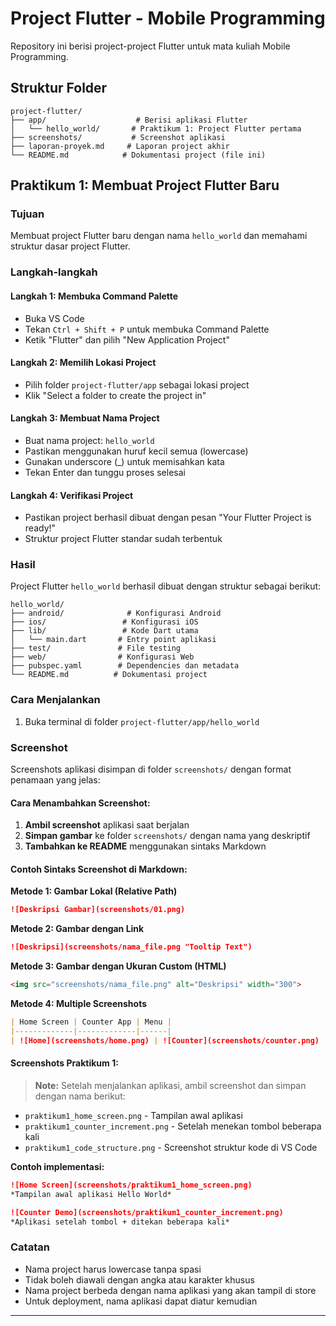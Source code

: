 # Project Flutter - Mobile Programming

Repository ini berisi project-project Flutter untuk mata kuliah Mobile Programming.

## Struktur Folder

```
project-flutter/
├── app/                    # Berisi aplikasi Flutter
│   └── hello_world/       # Praktikum 1: Project Flutter pertama
├── screenshots/           # Screenshot aplikasi
├── laporan-proyek.md     # Laporan project akhir
└── README.md            # Dokumentasi project (file ini)
```

## Praktikum 1: Membuat Project Flutter Baru

### Tujuan
Membuat project Flutter baru dengan nama `hello_world` dan memahami struktur dasar project Flutter.

### Langkah-langkah

#### Langkah 1: Membuka Command Palette
- Buka VS Code
- Tekan `Ctrl + Shift + P` untuk membuka Command Palette
- Ketik "Flutter" dan pilih "New Application Project"

#### Langkah 2: Memilih Lokasi Project
- Pilih folder `project-flutter/app` sebagai lokasi project
- Klik "Select a folder to create the project in"

#### Langkah 3: Membuat Nama Project
- Buat nama project: `hello_world`
- Pastikan menggunakan huruf kecil semua (lowercase)
- Gunakan underscore (_) untuk memisahkan kata
- Tekan Enter dan tunggu proses selesai

#### Langkah 4: Verifikasi Project
- Pastikan project berhasil dibuat dengan pesan "Your Flutter Project is ready!"
- Struktur project Flutter standar sudah terbentuk

### Hasil

Project Flutter `hello_world` berhasil dibuat dengan struktur sebagai berikut:

```
hello_world/
├── android/              # Konfigurasi Android
├── ios/                 # Konfigurasi iOS
├── lib/                 # Kode Dart utama
│   └── main.dart       # Entry point aplikasi
├── test/               # File testing
├── web/                # Konfigurasi Web
├── pubspec.yaml        # Dependencies dan metadata
└── README.md          # Dokumentasi project
```

### Cara Menjalankan

1. Buka terminal di folder `project-flutter/app/hello_world`

### Screenshot

Screenshots aplikasi disimpan di folder `screenshots/` dengan format penamaan yang jelas:

#### Cara Menambahkan Screenshot:
1. **Ambil screenshot** aplikasi saat berjalan
2. **Simpan gambar** ke folder `screenshots/` dengan nama yang deskriptif
3. **Tambahkan ke README** menggunakan sintaks Markdown

#### Contoh Sintaks Screenshot di Markdown:

**Metode 1: Gambar Lokal (Relative Path)**
```markdown
![Deskripsi Gambar](screenshots/01.png)
```

**Metode 2: Gambar dengan Link**
```markdown
![Deskripsi](screenshots/nama_file.png "Tooltip Text")
```

**Metode 3: Gambar dengan Ukuran Custom (HTML)**
```html
<img src="screenshots/nama_file.png" alt="Deskripsi" width="300">
```

**Metode 4: Multiple Screenshots**
```markdown
| Home Screen | Counter App | Menu |
|-------------|-------------|------|
| ![Home](screenshots/home.png) | ![Counter](screenshots/counter.png) | ![Menu](screenshots/menu.png) |
```

#### Screenshots Praktikum 1:

> **Note:** Setelah menjalankan aplikasi, ambil screenshot dan simpan dengan nama berikut:

- `praktikum1_home_screen.png` - Tampilan awal aplikasi
- `praktikum1_counter_increment.png` - Setelah menekan tombol beberapa kali
- `praktikum1_code_structure.png` - Screenshot struktur kode di VS Code

**Contoh implementasi:**
```markdown
![Home Screen](screenshots/praktikum1_home_screen.png)
*Tampilan awal aplikasi Hello World*

![Counter Demo](screenshots/praktikum1_counter_increment.png)
*Aplikasi setelah tombol + ditekan beberapa kali*
```

### Catatan

- Nama project harus lowercase tanpa spasi
- Tidak boleh diawali dengan angka atau karakter khusus
- Nama project berbeda dengan nama aplikasi yang akan tampil di store
- Untuk deployment, nama aplikasi dapat diatur kemudian

---
